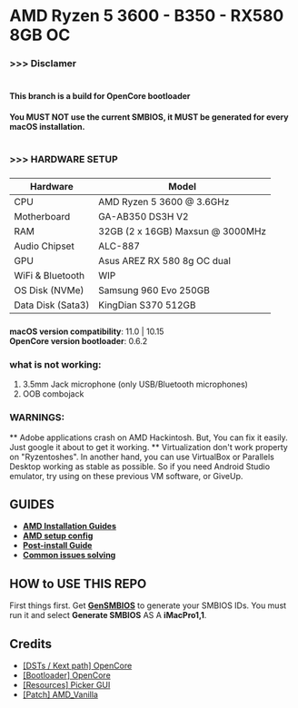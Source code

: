 #
# AMD Ryzen 5 3600 - B350 - RX580 8GB OC

### >>> Disclamer 
#
#### This branch is a build for OpenCore bootloader
#### You MUST NOT use the current SMBIOS, it MUST be generated for every macOS installation.
#


### >>> HARDWARE SETUP
###
| **Hardware** | **Model** |
| ------------- | --------- |
| CPU | AMD Ryzen 5 3600 @ 3.6GHz |
| Motherboard | GA-AB350 DS3H V2 |
| RAM | 32GB (2 x 16GB) Maxsun @ 3000MHz |
| Audio Chipset | ALC-887 |
| GPU | Asus AREZ RX 580 8g OC dual |
| WiFi & Bluetooth | WIP |
| OS Disk (NVMe) | Samsung 960 Evo 250GB |
| Data Disk (Sata3) | KingDian S370 512GB |
###

**macOS version compatibility**: 11.0 | 10.15  
**OpenCore version bootloader**: 0.6.2  

### what is not working:

1. 3.5mm Jack microphone (only USB/Bluetooth microphones)
2. OOB combojack


### WARNINGS:

** Adobe applications crash on AMD Hackintosh. But, You can fix it easily. Just google it about to get it working.
** Virtualization don't work property on "Ryzentoshes". In another hand, you can use VirtualBox or Parallels Desktop working as stable as possible.
So if you need Android Studio emulator, try using on these previous VM software, or GiveUp.

## GUIDES
 - [**AMD Installation Guides**](https://dortania.github.io/OpenCore-Install-Guide/installer-guide/)
 - [**AMD setup config**](https://dortania.github.io/OpenCore-Install-Guide/AMD/zen.html)
 - [**Post-install Guide**](https://dortania.github.io/OpenCore-Post-Install/)
 - [**Common issues solving**](https://dortania.github.io/OpenCore-Post-Install/)

## HOW to USE THIS REPO

First things first. Get [**GenSMBIOS**](https://github.com/corpnewt/GenSMBIOS) to generate your SMBIOS IDs. 
You must run it and select **Generate SMBIOS** AS A **iMacPro1,1**.




## Credits
  
 - [[DSTs / Kext path] OpenCore](https://olarila.com)
 - [[Bootloader] OpenCore](https://github.com/acidanthera/OpenCorePkg)
 - [[Resources] Picker GUI](https://github.com/acidanthera/OcBinaryData/tree/master/Resources)
 - [[Patch] AMD_Vanilla](https://github.com/AMD-OSX/AMD_Vanilla)


